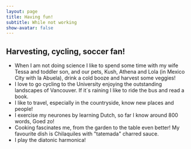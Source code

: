 ```yaml
---
layout: page
title: Having fun!
subtitle: While not working
show-avatar: false
---
```

## Harvesting, cycling, soccer fan!

- When I am not doing science I like to spend some time with my wife Tessa and toddler son, and our pets, Kush, Athena and Lola (in Mexico City with la Abuela), drink a cold booze and harvest some veggies!
- I love to go cycling to the University enjoying the outstanding landscapes of Vancouver. If it´s raining I like to ride the bus and read a book. 
- I like to travel, especially in the countryside, know new places and people!
- I exercise my neurones by learning Dutch, so far I know around 800 words, Goed zo!
- Cooking fascinates me, from the garden to the table even better! My favourite dish is Chilaquiles with "tatemada" charred sauce.
- I play the diatonic harmonica! 




